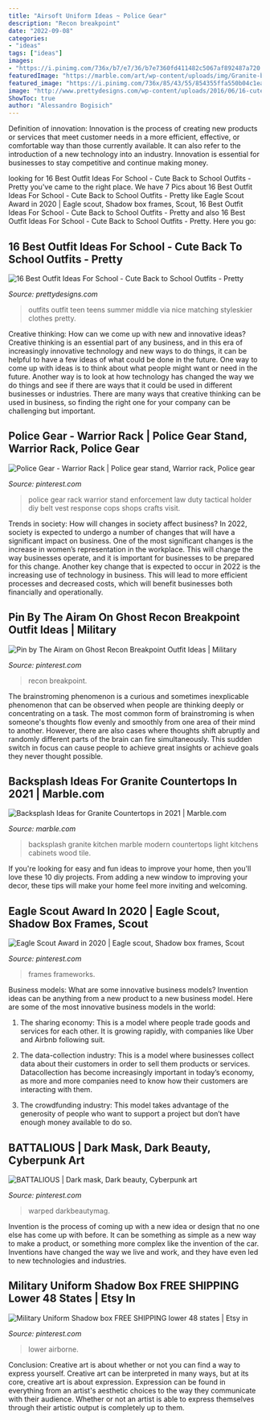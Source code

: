```yaml
---
title: "Airsoft Uniform Ideas ~ Police Gear"
description: "Recon breakpoint"
date: "2022-09-08"
categories:
- "ideas"
tags: ["ideas"]
images:
- "https://i.pinimg.com/736x/b7/e7/36/b7e7360fd411482c5067af892487a720.jpg"
featuredImage: "https://marble.com/art/wp-content/uploads/img/Granite-backsplash.gif"
featured_image: "https://i.pinimg.com/736x/85/43/55/854355ffa550b04c1ea9cda1e3fdc8ee.jpg"
image: "http://www.prettydesigns.com/wp-content/uploads/2016/06/16-cute-outfit-ideas-for-school-7.jpg"
ShowToc: true
author: "Alessandro Bogisich"
---
```



Definition of innovation:
Innovation is the process of creating new products or services that meet customer needs in a more efficient, effective, or comfortable way than those currently available. It can also refer to the introduction of a new technology into an industry. Innovation is essential for businesses to stay competitive and continue making money.

	

		
looking for 16 Best Outfit Ideas For School - Cute Back to School Outfits - Pretty you've came to the right place. We have 7 Pics about 16 Best Outfit Ideas For School - Cute Back to School Outfits - Pretty like Eagle Scout Award in 2020 | Eagle scout, Shadow box frames, Scout, 16 Best Outfit Ideas For School - Cute Back to School Outfits - Pretty and also 16 Best Outfit Ideas For School - Cute Back to School Outfits - Pretty. Here you go:
		
    
## 16 Best Outfit Ideas For School - Cute Back To School Outfits - Pretty

<img loading=lazy src="http://www.prettydesigns.com/wp-content/uploads/2016/06/16-cute-outfit-ideas-for-school-7.jpg" onerror="this.onerror=null;this.src='https://tse1.mm.bing.net/th?id=OIP.Q2ADZZf6-VtgaPztnT-EfwHaML&amp;pid=15.1';" alt="16 Best Outfit Ideas For School - Cute Back to School Outfits - Pretty">

_Source: prettydesigns.com_

>outfits outfit teen teens summer middle via nice matching styleskier clothes pretty. 

	

Creative thinking: How can we come up with new and innovative ideas?
Creative thinking is an essential part of any business, and in this era of increasingly innovative technology and new ways to do things, it can be helpful to have a few ideas of what could be done in the future. One way to come up with ideas is to think about what people might want or need in the future. Another way is to look at how technology has changed the way we do things and see if there are ways that it could be used in different businesses or industries. There are many ways that creative thinking can be used in business, so finding the right one for your company can be challenging but important.

    
## Police Gear - Warrior Rack | Police Gear Stand, Warrior Rack, Police Gear

<img loading=lazy src="https://i.pinimg.com/736x/9e/e0/03/9ee003191a4485aa09a64708b40d9903--police-gear-law-enforcement.jpg" onerror="this.onerror=null;this.src='https://tse3.mm.bing.net/th?id=OIP.6jmswDOoHL_Y00sohoy2ngHaNK&amp;pid=15.1';" alt="Police Gear - Warrior Rack | Police gear stand, Warrior rack, Police gear">

_Source: pinterest.com_

>police gear rack warrior stand enforcement law duty tactical holder diy belt vest response cops shops crafts visit. 

	

Trends in society: How will changes in society affect business?
In 2022, society is expected to undergo a number of changes that will have a significant impact on business. One of the most significant changes is the increase in women’s representation in the workplace. This will change the way businesses operate, and it is important for businesses to be prepared for this change. Another key change that is expected to occur in 2022 is the increasing use of technology in business. This will lead to more efficient processes and decreased costs, which will benefit businesses both financially and operationally.

    
## Pin By The Airam On Ghost Recon Breakpoint Outfit Ideas | Military

<img loading=lazy src="https://i.pinimg.com/736x/ff/4b/8e/ff4b8e58fdd54b7f9adaf494da6b8c47.jpg" onerror="this.onerror=null;this.src='https://tse3.mm.bing.net/th?id=OIP.-983uGvvpl2que05tPssnAHaLH&amp;pid=15.1';" alt="Pin by The Airam on Ghost Recon Breakpoint Outfit Ideas | Military">

_Source: pinterest.com_

>recon breakpoint. 

	

The brainstroming phenomenon is a curious and sometimes inexplicable phenomenon that can be observed when people are thinking deeply or concentrating on a task. The most common form of brainstroming is when someone's thoughts flow evenly and smoothly from one area of their mind to another. However, there are also cases where thoughts shift abruptly and randomly different parts of the brain can fire simultaneously. This sudden switch in focus can cause people to achieve great insights or achieve goals they never thought possible.

    
## Backsplash Ideas For Granite Countertops In 2021 | Marble.com

<img loading=lazy src="https://marble.com/art/wp-content/uploads/img/Granite-backsplash.gif" onerror="this.onerror=null;this.src='https://tse1.mm.bing.net/th?id=OIP.q95q5ba8UZX62OGOsYu2vAHaLH&amp;pid=15.1';" alt="Backsplash Ideas for Granite Countertops in 2021 | Marble.com">

_Source: marble.com_

>backsplash granite kitchen marble modern countertops light kitchens cabinets wood tile. 

	

If you're looking for easy and fun ideas to improve your home, then you'll love these 10 diy projects. From adding a new window to improving your decor, these tips will make your home feel more inviting and welcoming.

    
## Eagle Scout Award In 2020 | Eagle Scout, Shadow Box Frames, Scout

<img loading=lazy src="https://i.pinimg.com/736x/b7/e7/36/b7e7360fd411482c5067af892487a720.jpg" onerror="this.onerror=null;this.src='https://tse4.mm.bing.net/th?id=OIP.UU6mGcpO4foS69TuZ8bDwgHaGD&amp;pid=15.1';" alt="Eagle Scout Award in 2020 | Eagle scout, Shadow box frames, Scout">

_Source: pinterest.com_

>frames frameworks. 

	

Business models: What are some innovative business models?
Invention ideas can be anything from a new product to a new business model. Here are some of the most innovative business models in the world:
1. The sharing economy: This is a model where people trade goods and services for each other. It is growing rapidly, with companies like Uber and Airbnb following suit.

2. The data-collection industry: This is a model where businesses collect data about their customers in order to sell them products or services. Datacollection has become increasingly important in today’s economy, as more and more companies need to know how their customers are interacting with them.

3. The crowdfunding industry: This model takes advantage of the generosity of people who want to support a project but don’t have enough money available to do so.

    
## BATTALIOUS | Dark Mask, Dark Beauty, Cyberpunk Art

<img loading=lazy src="https://i.pinimg.com/736x/71/50/33/7150338e64844fa45b63b09cc7461520.jpg" onerror="this.onerror=null;this.src='https://tse1.mm.bing.net/th?id=OIP.ud3jGxVxTes1Zynb_fg6gwHaLH&amp;pid=15.1';" alt="BATTALIOUS | Dark mask, Dark beauty, Cyberpunk art">

_Source: pinterest.com_

>warped darkbeautymag. 

	

Invention is the process of coming up with a new idea or design that no one else has come up with before. It can be something as simple as a new way to make a product, or something more complex like the invention of the car. Inventions have changed the way we live and work, and they have even led to new technologies and industries.

    
## Military Uniform Shadow Box FREE SHIPPING Lower 48 States | Etsy In

<img loading=lazy src="https://i.pinimg.com/736x/85/43/55/854355ffa550b04c1ea9cda1e3fdc8ee.jpg" onerror="this.onerror=null;this.src='https://tse3.mm.bing.net/th?id=OIP.TTamCZlqn393rmMYBlJ5VgHaJ4&amp;pid=15.1';" alt="Military Uniform Shadow box FREE SHIPPING lower 48 states | Etsy in">

_Source: pinterest.com_

>lower airborne. 

	

Conclusion: Creative art is about whether or not you can find a way to express yourself.
Creative art can be interpreted in many ways, but at its core, creative art is about expression. Expression can be found in everything from an artist's aesthetic choices to the way they communicate with their audience. Whether or not an artist is able to express themselves through their artistic output is completely up to them.

